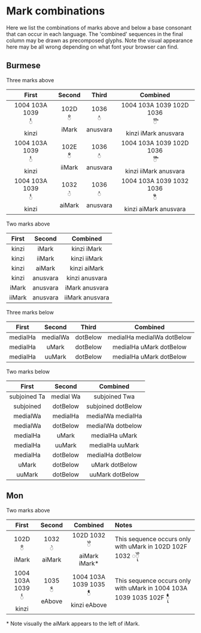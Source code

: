 # Mark combinations #

Here we list the combinations of marks above and below a base consonant that can occur in each language. The 'combined' sequences in the final column may be drawn as precomposed glyphs. Note the visual appearance here may be all wrong depending on what font your browser can find.

## Burmese ##

Three marks above

| First | Second | Third | Combined |
|:-:|:-:|:-:|:-:|
| 1004 103A 1039 <br> င်္ <br> kinzi | 102D <br> ိ <br> iMark | 1036 <br> ံ <br> anusvara | 1004 103A 1039 102D 1036 <br> င်္ိံ <br> kinzi iMark anusvara |
| 1004 103A 1039 <br> င်္ <br> kinzi | 102E <br> ီ <br> iiMark | 1036 <br> ံ <br> anusvara | 1004 103A 1039 102D 1036 <br> င်္ီံ <br> kinzi iiMark anusvara |
| 1004 103A 1039 <br> င်္ <br> kinzi | 1032 <br> ဲ <br> aiMark | 1036 <br> ံ <br> anusvara | 1004 103A 1039 1032 1036 <br> င်္ဲံ <br> kinzi aiMark anusvara |

Two marks above

| First | Second | Combined |
|:-:|:-:|:-:|
| kinzi | iMark | kinzi iMark |
| kinzi | iiMark | kinzi iiMark |
| kinzi | aiMark | kinzi aiMark |
| kinzi | anusvara | kinzi anusvara |
| iMark | anusvara | iMark anusvara |
| iiMark | anusvara | iiMark anusvara |

Three marks below

| First | Second | Third | Combined |
|:-:|:-:|:-:|:-:|
| medialHa | medialWa | dotBelow | medialHa medialWa dotBelow |
| medialHa | uMark | dotBelow | medialHa uMark dotBelow |
| medialHa | uuMark | dotBelow | medialHa uMark dotBelow |

Two marks below

| First | Second | Combined |
|:-:|:-:|:-:|
| subjoined Ta | medial Wa | subjoined Twa |
| subjoined | dotBelow | subjoined dotBelow |
| medialWa | medialHa | medialWa medialHa |
| medialWa | dotBelow | medialWa dotbelow |
| medialHa | uMark | medialHa uMark |
| medialHa | uuMark | medialHa uuMark |
| medialHa | dotBelow | medialHa dotBelow |
| uMark | dotBelow | uMark dotBelow |
| uuMark | dotBelow | uuMark dotBelow |

## Mon ##

Two marks above

| First | Second | Combined | Notes |
|:-:|:-:|:-:|:--|
| 102D <br> ိ <br> iMark | 1032 <br> ဲ <br> aiMark | 102D 1032 <br> ိဲ <br> aiMark iMark* | This sequence occurs only with uMark in 102D 102F 1032 ◌ိုဲ|
| 1004 103A 1039 <br> င်္ <br> kinzi |  1035 <br> ဵ <br> eAbove | 1004 103A 1039 1035 <br> င်္ဵ <br> kinzi eAbove | This sequence occurs only with uMark in 1004 103A 1039 1035 102F င်္ဵု |

\* Note visually the aiMark appears to the left of iMark.
